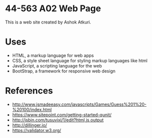 # 44-563 A02 Web Page

This is a web site created by Ashok Atkuri. 

# Uses

- HTML, a markup language for web apps
- CSS, a style sheet language for styling markup languages like html
- JavaScript, a scripting language for the web
- BootStrap, a framework for responsive web design

# References
- http://www.jsmadeeasy.com/javascripts/Games/Guess%201%20-%20100/index.html
- https://www.sitepoint.com/getting-started-qunit/
- http://jsbin.com/tusuvixi/1/edit?html,js,output
- http://dillinger.io/
- https://validator.w3.org/

